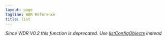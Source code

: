 ```yaml
---
layout: page
tagline: WDR Reference
title: list
---
```


*Since WDR V0.2 this function is deprecated. Use [listConfigObjects](wdr.config.listConfigObjects.html) instead*
